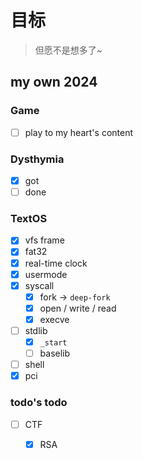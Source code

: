# 目标

> 但愿不是想多了~

## my own 2024

### Game

- [ ] play to my heart's content

### Dysthymia

- [x] got
- [ ] done

### TextOS

- [x] vfs frame
- [x] fat32
- [x] real-time clock
- [x] usermode
- [x] syscall
    - [x] fork -> `deep-fork`
    - [x] open / write / read
    - [x] execve
- [ ] stdlib
    - [x] `_start`
    - [ ] baselib
- [ ] shell
- [x] pci

### todo's todo

- [ ] CTF
    - [x] RSA

